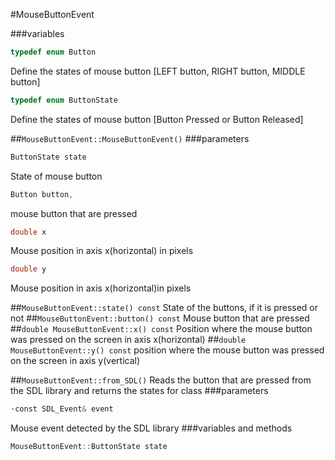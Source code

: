 #MouseButtonEvent

###variables
```c++
typedef enum Button
```
Define the states of mouse button [LEFT button, RIGHT button, MIDDLE button]
```c++
typedef enum ButtonState
```
Define the states of mouse button [Button Pressed or Button Released]

##```MouseButtonEvent::MouseButtonEvent()```
###parameters
```c++
ButtonState state
```
State of mouse button
```c++
Button button,
```
mouse button that are pressed
```c++
double x
```
Mouse position in axis x(horizontal) in pixels
```c++
double y
```
Mouse position in axis x(horizontal)in pixels

##```MouseButtonEvent::state() const```
State of the buttons, if it is pressed or not
##```MouseButtonEvent::button() const```
Mouse button that are pressed
##```double MouseButtonEvent::x() const```
Position where the mouse button was pressed on the screen in axis x(horizontal)
##```double MouseButtonEvent::y() const```
position where the mouse button was pressed on the screen in axis y(vertical)

##```MouseButtonEvent::from_SDL()```
Reads the button that are pressed from the SDL library and returns the states for class
###parameters
```c++
·const SDL_Event& event
```
Mouse event detected by the SDL library
###variables and methods
```c++
MouseButtonEvent::ButtonState state
```

